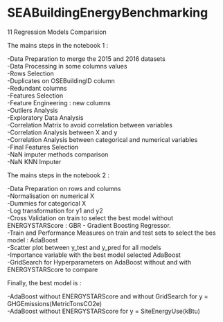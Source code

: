 # SEABuildingEnergyBenchmarking
11 Regression Models Comparision


The mains steps in the notebook 1 :

-Data Preparation to merge the 2015 and 2016 datasets \
-Data Processing in some columns values \
-Rows Selection \
-Duplicates on OSEBuildingID column \
-Redundant columns \
-Features Selection \
-Feature Engineering : new columns \
-Outliers Analysis \
-Exploratory Data Analysis \
-Correlation Matrix to avoid correlation between variables \
-Correlation Analysis between X and y \
-Correlation Analysis between categorical and numerical variables \
-Final Features Selection \
-NaN imputer methods comparison  \
-NaN KNN Imputer 

The mains steps in the notebook 2 :

-Data Preparation on rows and columns \
-Normalisation on numerical X \
-Dummies for categorical X \
-Log transformation for y1 and y2 \
-Cross Validation on train to select the best model without ENERGYSTARScore : GBR - Gradient Boosting Regressor. \
-Train and Performance Measures on train and test sets to select the bes model : AdaBoost  \
-Scatter plot between y_test and y_pred for all models \
-Importance variable with the best model selected AdaBoost \
-GridSearch for Hyperparameters on AdaBoost without and with ENERGYSTARScore to compare 

Finally, the best model is : 

  -AdaBoost without ENERGYSTARScore and without GridSearch for y = GHGEmissions(MetricTonsCO2e) \
  -AdaBoost without ENERGYSTARScore for y = SiteEnergyUse(kBtu) 
